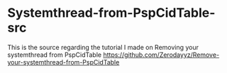 # Systemthread-from-PspCidTable-src
This is the source regarding the tutorial I made on  Removing your systemthread from PspCidTable https://github.com/Zerodayyz/Remove-your-systemthread-from-PspCidTable
